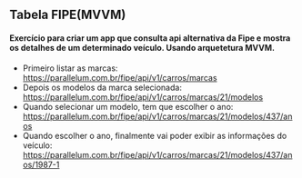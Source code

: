 ## Tabela FIPE(MVVM)
#### Exercício para criar um app que consulta api alternativa da Fipe e mostra os detalhes de um determinado veículo. Usando arquetetura MVVM.


* Primeiro listar as marcas: https://parallelum.com.br/fipe/api/v1/carros/marcas
* Depois os modelos da marca selecionada: https://parallelum.com.br/fipe/api/v1/carros/marcas/21/modelos  
* Quando selecionar um modelo, tem que escolher o ano: https://parallelum.com.br/fipe/api/v1/carros/marcas/21/modelos/437/anos
* Quando escolher o ano, finalmente vai poder exibir as informações do veículo: https://parallelum.com.br/fipe/api/v1/carros/marcas/21/modelos/437/anos/1987-1
